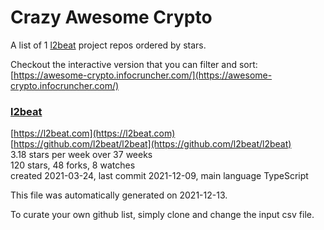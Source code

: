 # Crazy Awesome Crypto
A list of 1 [l2beat](https://github.com/l2beat) project repos ordered by stars.  

Checkout the interactive version that you can filter and sort: 
[https://awesome-crypto.infocruncher.com/](https://awesome-crypto.infocruncher.com/)  


### [l2beat](https://github.com/l2beat/l2beat)  
  
[https://l2beat.com](https://l2beat.com)  
[https://github.com/l2beat/l2beat](https://github.com/l2beat/l2beat)  
3.18 stars per week over 37 weeks  
120 stars, 48 forks, 8 watches  
created 2021-03-24, last commit 2021-12-09, main language TypeScript  


This file was automatically generated on 2021-12-13.  

To curate your own github list, simply clone and change the input csv file.  